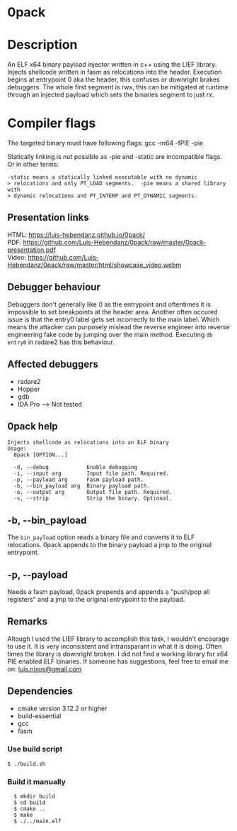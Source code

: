 0pack
================================================

# Description
An ELF x64 binary payload injector written in c++ using the LIEF library.
Injects shellcode written in fasm as relocations into the header.
Execution begins at entrypoint 0 aka the header, this confuses or downright brakes debuggers.
The whole first segment is rwx, this can be mitigated at runtime through an injected payload which sets the binaries segment to just rx.

# Compiler flags
The targeted binary must have following flags:
gcc -m64 -fPIE -pie

Statically linking is not possible as -pie and -static are incompatible flags.
Or in other terms:
```
-static means a statically linked executable with no dynamic
> relocations and only PT_LOAD segments.  -pie means a shared library with
> dynamic relocations and PT_INTERP and PT_DYNAMIC segments.
```

## Presentation links
HTML: https://luis-hebendanz.github.io/0pack/  
PDF: https://github.com/Luis-Hebendanz/0pack/raw/master/0pack-presentation.pdf  
Video: https://github.com/Luis-Hebendanz/0pack/raw/master/html/showcase_video.webm

## Debugger behaviour
Debuggers don't generally like 0 as the entrypoint and oftentimes it is impossible to set breakpoints at the header area.
Another often occured issue is that the entry0 label gets set incorrectly to the main label.
Which means the attacker can purposely mislead the reverse engineer into reverse engineering fake code by jumping over the main method.
Executing `db entry0` in radare2 has this behaviour.


## Affected debuggers
* radare2
* Hopper
* gdb
* IDA Pro --> Not tested

## 0pack help
```
Injects shellcode as relocations into an ELF binary
Usage:
  0pack [OPTION...]

  -d, --debug            Enable debugging
  -i, --input arg        Input file path. Required.
  -p, --payload arg      Fasm payload path.
  -b, --bin_payload arg  Binary payload path.
  -o, --output arg       Output file path. Required.
  -s, --strip            Strip the binary. Optional.
```

## -b, --bin_payload
The `bin_payload` option reads a binary file and converts it to ELF relocations.
0pack appends to the binary payload a jmp to the original entrypoint.


## -p, --payload
Needs a fasm payload,
0pack prepends and appends a "push/pop all registers"
and a jmp to the original entrypoint to the payload.

## Remarks
Altough I used the LIEF library to accomplish this task, I wouldn't encourage to use it. It is very inconsistent and intransparant in what it is doing. Often times the
library is downright broken. I did not find a working library for
x64 PIE enabled ELF binaries. If someone has suggestions,
feel free to email me on: luis.nixos@gmail.com


## Dependencies
* cmake
  version 3.12.2 or higher
* build-essential
* gcc
* fasm


### Use build script
`
    $ ./build.sh
`

### Build it manually
```
  $ mkdir build
  $ cd build
  $ cmake ..
  $ make
  $ ./../main.elf
```



